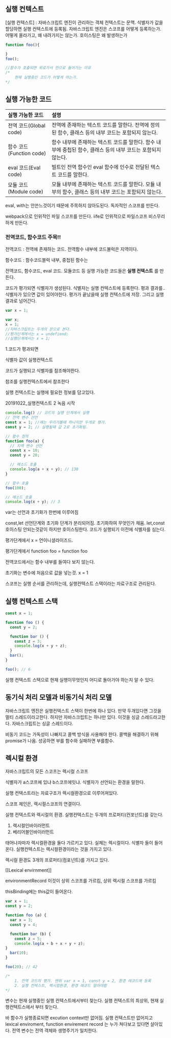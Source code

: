 ## 실행 컨텍스트

[실행 컨텍스트] : 자바스크립트 엔진이 관리하는 객체
컨텍스트는 문맥.
식별자가 값을 할당하면 실행 컨텍스트에 등록됨. 자바스크립트 엔진은
스코프를 어떻게 등록하는가. 어떻게 올라가고, 왜 내려가지는 않는가.
호이스팅은 왜 발생하는가

~~~javascript
function foo(){

}
foo();

//함수가 호출되면 위로가서 안으로 들어가는 이유
/* 
	현재 실행중인 코드가 어떻게 아는가.
*/
~~~



## 실행 가능한 코드

| 실행 가능한 코드         | 설명                                                         |
| :----------------------- | :----------------------------------------------------------- |
| 전역 코드(Global code)   | 전역에 존재하는 텍스트 코드를 말한다. 전역에 정의된 함수, 클래스 등의 내부 코드는 포함되지 않는다. |
| 함수 코드(Function code) | 함수 내부에 존재하는 텍스트 코드를 말한다. 함수 내부에 중첩된 함수, 클래스 등의 내부 코드는 포함되지 않는다. |
| eval 코드(Eval code)     | 빌트인 전역 함수인 eval 함수에 인수로 전달된 텍스트 코드를 말한다. |
| 모듈 코드(Module code)   | 모듈 내부에 존재하는 텍스트 코드를 말한다. 모듈 내부의 함수, 클래스 등의 내부 코드는 포함되지 않는다. |

eval, with는 안쓴느것이기 때문에 주목하지 않아도된다. 독자적인 스코프를 만든다.

webpack으로 인위적인 파일 스코프를 만든다. iife로 인위적으로 파일스코프 비스무리하게 만든다. 



### 전역코드, 함수코드 주목!!

전역코드 : 전역에 존재하는 코드. 전역함수 내부에 코드불럭은 지역이다. 

함수코드 : 함수코드블럭 내부, 중첩된 함수는 



전역코드, 함수코드, eval 코드. 모듈코드 등 실행 가능한 코드들은 **실행 컨텍스트** 를 만든다.

코드가 평가되면 식별자가 생성된다. 식별자는 실행 컨텍스트에 등록한다. 평과 결과를.. 식별자가 있으면 값이 있어야한다.  평가가 끝났을때 실행 컨텍스트에 저장. 그리고 실행 결과로 넘어간다. 

~~~javascript
var x = 1;

var x;
x = 1; 
//자바스크립트는 두개의 문으로 본다.
//평가단계에서는 x = undefiend;
//실행단계에서는 x = 1;
~~~

1.코드가 평과되면

식별자 값이 실행컨텍스트

코드가 실행되고 식별자를 참조해야한다.

참조를 실행컨텍스트에서 참조한다

실행 컨텍스트는 실행에 필요한 정보를 담고있다. 



20191022_실행컨텍스트 2 녹음 시작

~~~javascript
console.log() // 코드의 실행 단계에서 실행 
// 전역 변수 선언
const x = 1; //얘는 우리가볼때 하나지만 두개로 평가.
const y = 2; // 실행될때 값 2로 초기화됨.

// 함수 정의
function foo(a) {
  // 지역 변수 선언
  const x = 10;
  const y = 20;

  // 메소드 호출
  console.log(a + x + y); // 130
}

// 함수 호출
foo(100);

// 메소드 호출
console.log(x + y); // 3
~~~

var는 선언과 초기화가 한번에 이루어짐

const,let 선언단계와 초기화 단계가 분리되어짐. 초기화하여 무엇인가 채움. let,const 호이스팅 안되는것같이 하지만 호이스팅한다. 코드가 실행되기 이전에 식별자를 심는다.

평가단계에서 x = 언이니셜라이즈드.

평가단계에서 function foo = function foo

전역코드에서는 함수 내부를 들여다 보지 않는다. 

초기화는 변수에 처음으로 값을 넣는것. x = 1

스코프는 실행 순서를 관리하는데, 실행컨텍스트 스택이라는 자료구조로 관리된다.

## 실행 컨텍스트 스택

~~~javascript
const x = 1; 

function foo () {
  const y = 2;

  function bar () {
    const z = 3;
    console.log(x + y + z);
  }
  bar();
}

foo(); // 6
~~~

실행 컨텍스트 스택으로 현재 실행이무엇인지 어디로 돌아가야 하는지 알 수 있다.

## 동기식 처리 모델과 비동기식 처리 모델

자바스크립트 엔진은 실행컨텍스트 스택이 한번에 하나 있다. 만약 두개있다면 그것을 멀티 스레드이라고한다. 하지만 자바스크립트는 하나만 있다. 이것을 싱글 스레드라고한다. 자바스크립트는 싱글 스레드이다.

비동기 코드는 가독성이 나빠지고 콜백 방식을 사용해야 한다.  콜백을 해결하기 위해 promise가 나옴.  성공하면 부를 함수와 실패하면 부를함수. 

## 렉시컬 환경

자바스크립트의 모든 스코프는 렉시컬 스코프

식별자가 a스코프에 있냐 b스코프에잇냐. 식별자가 선언되는 환경을 말한다.

실행 컨텍스트라는 자료구조가 렉시컬환경으로 이루어져있다.

스코프 체인은, 렉시컬스코프의 연결이다. 

실행 컨텍스트와 렉시컬의 환경. 실행컨텍스트는 두개의 프로퍼티(컨포넌트)를 갖는다.

1.  렉시컬인바이러먼트
2. 베리어블인바이러먼트

태어나자마자 렉시컬환경을 둘다 가르키고 있다. 실체는 렉시컬이다. 식별자 들이 들어온다. 실행컨텍스트는 렉시컬환경이라는 것을 가지고 있다. 

렉시컬 환경도 3개의 프로퍼티(컴포넌트)를 가지고 있다.

[[Lexical envirnment]]

environmentRecord 이것이 상위 스코프를 가르킴, 상위 렉시컬 스코프를 가르킴

thisBinding에는 this값이 들어온다.

~~~javascript
var x = 1;
const y = 2;

function foo (a) {
  var x = 3;
  const y = 4;

  function bar (b) {
    const z = 5;
    console.log(a + b + x + y + z);
}
  bar(10);
}

foo(20); // 42

/* 
	1. 전역 코드의 평가. 맨위 var x = 1, const y = 2, 환경 레코드에 등록
	2. 실행 컨텍스트, 렉시컬환경, 환경 레코드 알아야함
*/
~~~



 변수는 현재 실행중인 실행 컨텍스트에서부터 찾는다. 실행 컨텍스트의 최상위, 현재 실행컨텍트스에서 부터 찾는다.

바 함수가 실행종료되면 excution context만 없어짐. 실행 컨텍스트만 없어지고 lexical enviroment, function envirement record 는 누가 쳐다보고 있다면 살아있다.  전역 변수는 전역 객체와 생명주기가 일치한다. 